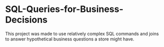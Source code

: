 # SQL-Queries-for-Business-Decisions
This project was made to use relatively complex SQL commands and joins to answer hypothetical business questions a store might have.
